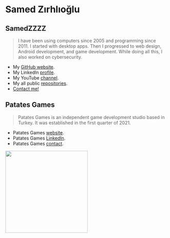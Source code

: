 # Samed Zırhlıoğlu

## SamedZZZZ

>I have been using computers since 2005 and programming since 2011. I started with desktop apps. Then I progressed to web design, Android development, and game development. While doing all this, I also worked on cybersecurity.

- My [GitHub website](https://SamedZirhlioglu.github.io).
- My LinkedIn [profile](https://www.linkedin.com/in/SamedZirhlioglu).
- My YouTube [channel](https://www.youtube.com/SamedZirhlioglu).
- My all public [repositories](https://github.com/SamedZirhlioglu?tab=repositories).
- [Contact me!](mailto:zirhlioglusamed@gmail.com)

## Patates Games

>Patates Games is an independent game development studio based in Turkey. It was established in the first quarter of 2021.

- Patates Games [website](https://patatesgames.com).
- Patates Games [LinkedIn](https://www.linkedin.com/company/patatesgames).
- Patates Games [contact](mailto:info@patatesgames.com).

<img src="./patates_games_logo.png" width="256">
